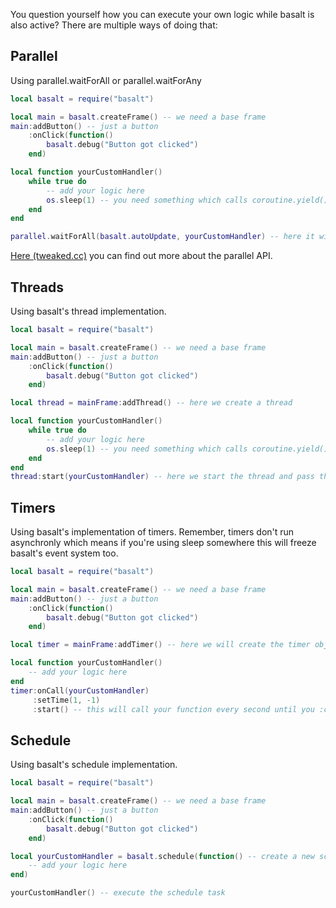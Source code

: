 You question yourself how you can execute your own logic while basalt is also active? There are multiple ways of doing that:

## Parallel

Using parallel.waitForAll or parallel.waitForAny

```lua
local basalt = require("basalt")

local main = basalt.createFrame() -- we need a base frame
main:addButton() -- just a button
    :onClick(function()
        basalt.debug("Button got clicked")
    end)

local function yourCustomHandler()
    while true do
        -- add your logic here
        os.sleep(1) -- you need something which calls coroutine.yield(), yes os.sleep() does that and os.pullEvent() too
    end
end

parallel.waitForAll(basalt.autoUpdate, yourCustomHandler) -- here it will handle your function (yourCustomHandler) and basalt's handlers at the same time using parallel's API
```

[Here (tweaked.cc)](https://tweaked.cc/module/parallel.html) you can find out more about the parallel API.

## Threads

Using basalt's thread implementation.

```lua
local basalt = require("basalt")

local main = basalt.createFrame() -- we need a base frame
main:addButton() -- just a button
    :onClick(function()
        basalt.debug("Button got clicked")
    end)

local thread = mainFrame:addThread() -- here we create a thread

local function yourCustomHandler()
    while true do
        -- add your logic here
        os.sleep(1) -- you need something which calls coroutine.yield(), yes os.sleep() does that and os.pullEvent() too
    end
end
thread:start(yourCustomHandler) -- here we start the thread and pass the function which you want to run.
```

## Timers

Using basalt's implementation of timers.
Remember, timers don't run asynchronly which means if you're using sleep somewhere this will freeze basalt's event system too.

```lua
local basalt = require("basalt")

local main = basalt.createFrame() -- we need a base frame
main:addButton() -- just a button
    :onClick(function()
        basalt.debug("Button got clicked")
    end)

local timer = mainFrame:addTimer() -- here we will create the timer object

local function yourCustomHandler()
    -- add your logic here
end
timer:onCall(yourCustomHandler)
     :setTime(1, -1)
     :start() -- this will call your function every second until you :cancel() the timer
```

## Schedule

Using basalt's schedule implementation.

```lua
local basalt = require("basalt")

local main = basalt.createFrame() -- we need a base frame
main:addButton() -- just a button
    :onClick(function()
        basalt.debug("Button got clicked")
    end)

local yourCustomHandler = basalt.schedule(function() -- create a new schedule task
    -- add your logic here
end)

yourCustomHandler() -- execute the schedule task

```
